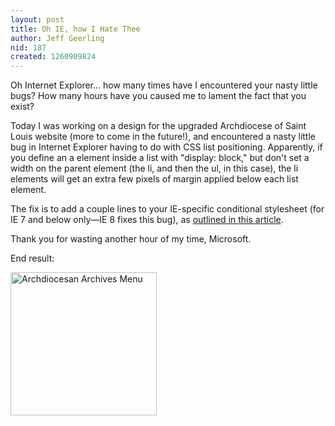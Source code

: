 ```yaml
---
layout: post
title: Oh IE, how I Hate Thee
author: Jeff Geerling
nid: 187
created: 1260909824
---
```

<p>
	Oh Internet Explorer... how many times have I encountered your nasty little bugs? How many hours have you caused me to lament the fact that you exist?</p>
<p>
	Today I was working on a design for the upgraded Archdiocese of Saint Louis website (more to come in the future!), and encountered a nasty little bug in Internet Explorer having to do with CSS list positioning. Apparently, if you define an a element inside a list with &quot;display: block,&quot; but don&#39;t set a width on the parent element (the li, and then the ul, in this case), the li elements will get an extra few pixels of margin applied below each list element.</p>
<p>
	The fix is to add a couple lines to your IE-specific conditional stylesheet (for IE 7 and below only&mdash;IE 8 fixes this bug), as <a href="http://www.456bereastreet.com/archive/200610/closing_the_gap_between_list_items_in_ie/">outlined in this article</a>.</p>
<p>
	Thank you for wasting another hour of my time, Microsoft.</p>
<p>
	End result:</p>
<p class="rtecenter">
	<img alt="Archdiocesan Archives Menu" height="229" src="/sites/opensourcecatholic.com/files/user-uploads/oscatholic/archives-menu-archstl.png" width="234" /></p>
